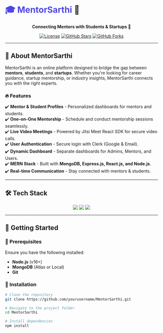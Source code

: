 # <span style="color:#4f46e5;">🎓 MentorSarthi</span> 🚀

<p align="center">
  <b>Connecting Mentors with Students & Startups 🤝</b>
</p>

<p align="center">
  <a href="LICENSE"><img src="https://img.shields.io/github/license/yourusername/MentorSarthi?style=for-the-badge" alt="License"></a>
  <a href="https://github.com/yourusername/MentorSarthi/stargazers"><img src="https://img.shields.io/github/stars/yourusername/MentorSarthi?style=for-the-badge" alt="GitHub Stars"></a>
  <a href="https://github.com/yourusername/MentorSarthi/network"><img src="https://img.shields.io/github/forks/yourusername/MentorSarthi?style=for-the-badge" alt="GitHub Forks"></a>
</p>

---

## 🌟 About MentorSarthi

MentorSarthi is an online platform designed to bridge the gap between **mentors**, **students**, and **startups**. Whether you're looking for career guidance, startup mentorship, or industry insights, MentorSarthi connects you with the right experts.

### 🔥 Features
✔️ **Mentor & Student Profiles** - Personalized dashboards for mentors and students.  
✔️ **One-on-One Mentorship** - Schedule and conduct mentorship sessions seamlessly.  
✔️ **Live Video Meetings** - Powered by Jitsi Meet React SDK for secure video calls.  
✔️ **User Authentication** - Secure login with Clerk (Google & Email).  
✔️ **Dynamic Dashboard** - Separate dashboards for Admins, Mentors, and Users.  
✔️ **MERN Stack** - Built with **MongoDB, Express.js, React.js, and Node.js**.  
✔️ **Real-time Communication** - Stay connected with mentors & students.

---

## 🛠️ Tech Stack

<p align="center">
  <img src="https://img.shields.io/badge/MERN-Stack-blue?style=for-the-badge&logo=mongodb&logoColor=white">
  <img src="https://img.shields.io/badge/Jitsi-Meet-purple?style=for-the-badge&logo=jitsi&logoColor=white">
  <img src="https://img.shields.io/badge/Auth-Clerk-red?style=for-the-badge&logo=auth0&logoColor=white">
</p>

---

## 🚀 Getting Started

### 📌 Prerequisites
Ensure you have the following installed:
- **Node.js** (v16+)
- **MongoDB** (Atlas or Local)
- **Git**

### 🔧 Installation
```bash
# Clone the repository
git clone https://github.com/yourusername/MentorSarthi.git

# Navigate to the project folder
cd MentorSarthi

# Install dependencies
npm install
